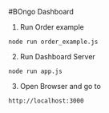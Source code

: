 #BOngo Dashboard

1. Run Order example
```
node run order_example.js
```
2. Run Dashboard Server
```
node run app.js
```
3. Open Browser and go to 

```
http://localhost:3000
```
